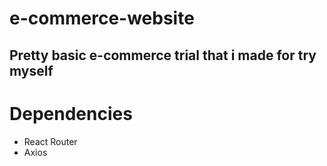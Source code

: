 # e-commerce-website

##  Pretty basic e-commerce trial that i made for try myself


# Dependencies 
- React Router
- Axios
